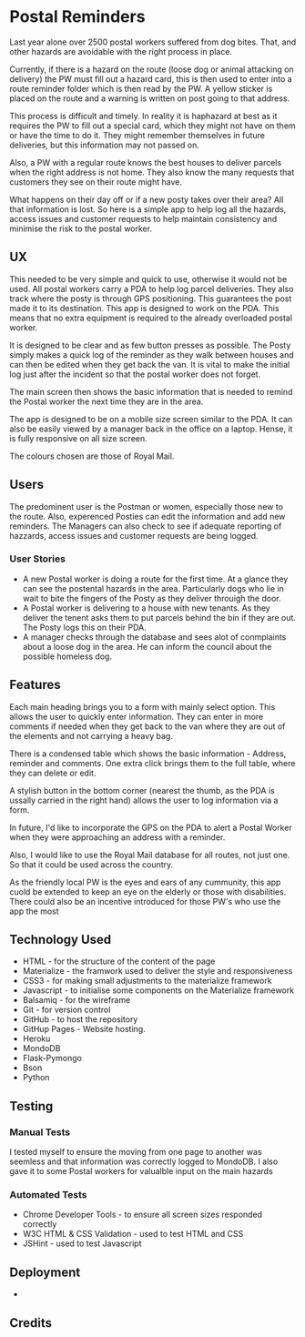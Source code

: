 # Postal Reminders
Last year alone over 2500 postal workers suffered from dog bites. That, and other hazards are avoidable 
with the right process in place.

Currently, if there is a hazard on the route (loose dog or animal attacking on delivery) the PW must 
fill out a hazard card, this is then used to enter into a route reminder folder which is then read by the PW. 
A yellow sticker is placed on the route and a warning is written on post going to that address.

This process is difficult and timely. In reality it is haphazard at best as it requires the PW to fill out a 
special card, which they might not have on them or have the time to do it. They might remember themselves in future deliveries, 
but this information may not passed on. 

Also, a PW with a regular route knows the best houses to deliver parcels when the right address is not home. 
They also know the many requests that customers they see on their route might have. 

What happens on their day off or if a new posty takes over their area? All that information
is lost. So here is a simple app to help log all the hazards, access issues and customer requests 
to help maintain consistency and minimise the risk to the postal worker.

## UX
This needed to be very simple and quick to use, otherwise it would not be used. All postal workers 
carry a PDA to help log parcel deliveries. They also track where the posty is through GPS positioning. This 
guarantees the post made it to its destination. This app is designed to work on the PDA. This means 
that no extra equipment is required to the already overloaded postal worker.

It is designed to be clear and as few button presses as possible. The Posty simply makes a quick log of the 
reminder as they walk between houses and can then be edited when they get back the van. It is vital 
to make the initial log just after the incident so that the postal worker does not forget.

The main screen then shows the basic information that is needed to remind the Postal worker 
the next time they are in the area.

The app is designed to be on a mobile size screen similar to the PDA. It can also be easily viewed 
by a manager back in the office on a laptop. Hense, it is fully responsive on all size screen.

The colours chosen are those of Royal Mail.

## Users

The predominent user is the Postman or women, especially those new to the route. Also, experenced 
Posties can edit the information and add new reminders. The Managers can also check to see
if adequate reporting of hazzards, access issues and customer requests are being logged.

### User Stories
* A new Postal worker is doing a route for the first time. At a glance they can see the postental hazards in the area. Particularly dogs who lie in wait to bite the fingers of the Posty as they deliver throuigh the door.
* A Postal worker is delivering to a house with new tenants. As they deliver the tenent asks them to put parcels behind the bin if they are out. The Posty logs this on their PDA.
* A manager checks through the database and sees alot of conmplaints about a loose dog in the area. He can inform the council about the possible homeless dog.

## Features
Each main heading brings you to a form with mainly select option. This allows the user to quickly enter information.
They can enter in more comments if needed when they get back to the van where they are out of the elements and not carrying a heavy bag.

There is a condensed table which shows the basic information - Address, reminder and comments. One extra click
brings them to the full table, where they can delete or edit. 

A stylish button in the bottom corner (nearest the thumb, as the PDA is ussally carried in the right hand) allows 
the user to log information via a form.

In future, I'd like to incorporate the GPS on the PDA to alert a Postal Worker when they were approaching an address with a reminder.

Also, I would like to use the Royal Mail database for all routes, not just one. So that it could be used across the country.

As the friendly local PW is the eyes and ears of any cummunity, this app cuold be extended to keep an eye on the elderly or those with disabilities. There could also be an incentive introduced for those PW's who use the app the most

## Technology Used
* HTML - for the structure of the content of the page
* Materialize - the framwork used to deliver the style and responsiveness
* CSS3 - for making small adjustments to the materialize framework
* Javascript - to initialise some components on the Materialize framework
* Balsamiq - for the wireframe
* Git - for version control
* GitHub - to host the repository
* GitHup Pages - Website hosting.
* Heroku
* MondoDB
* Flask-Pymongo
* Bson
* Python

## Testing

### Manual Tests
I tested myself to ensure the moving from one page to another was seemless and that information
was correctly logged to MondoDB.
I also gave it to some Postal workers for valualble input on the main hazards

### Automated Tests
* Chrome Developer Tools - to ensure all screen sizes responded correctly
* W3C HTML & CSS Validation - used to test HTML and CSS
* JSHint - used to test Javascript

## Deployment
* 

## Credits
